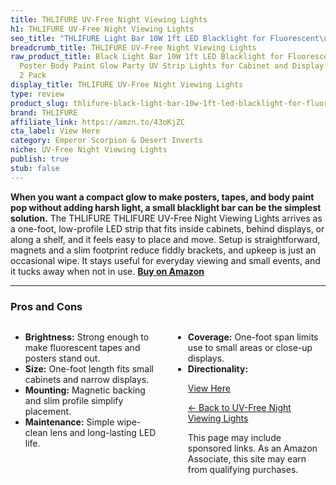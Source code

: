 ```yaml
---
title: THLIFURE UV-Free Night Viewing Lights
h1: THLIFURE UV-Free Night Viewing Lights
seo_title: "THLIFURE Light Bar 10W 1ft LED Blacklight for Fluorescent\u2026"
breadcrumb_title: THLIFURE UV-Free Night Viewing Lights
raw_product_title: Black Light Bar 10W 1ft LED Blacklight for Fluorescent Tapestry
  Poster Body Paint Glow Party UV Strip Lights for Cabinet and Display Magnetic THLITURE
  2 Pack
display_title: THLIFURE UV-Free Night Viewing Lights
type: review
product_slug: thlifure-black-light-bar-10w-1ft-led-blacklight-for-fluorescent-tapestr-ebf094fd
brand: THLIFURE
affiliate_link: https://amzn.to/43oKjZC
cta_label: View Here
category: Emperor Scorpion & Desert Inverts
niche: UV-Free Night Viewing Lights
publish: true
stub: false
---
```


<div id="intro" class="full-width">
  <p><strong>When you want a compact glow to make posters, tapes, and body paint pop without adding harsh light, a small blacklight bar can be the simplest solution.</strong> The THLIFURE THLIFURE UV-Free Night Viewing Lights arrives as a one-foot, low-profile LED strip that fits inside cabinets, behind displays, or along a shelf, and it feels easy to place and move. Setup is straightforward, magnets and a slim footprint reduce fiddly brackets, and upkeep is just an occasional wipe. It stays useful for everyday viewing and small events, and it tucks away when not in use. <a href="https://amzn.to/43oKjZC" rel="nofollow sponsored noopener" target="_blank"><strong>Buy on Amazon</strong></a></p>
</div>

<hr />
<h3 id="pros-cons">Pros and Cons</h3>
<div class="pc-grid" style="display:grid;grid-template-columns:1fr 1fr;gap:16px;">
  <ul>
    <li><strong>Brightness:</strong> Strong enough to make fluorescent tapes and posters stand out.</li>
    <li><strong>Size:</strong> One-foot length fits small cabinets and narrow displays.</li>
    <li><strong>Mounting:</strong> Magnetic backing and slim profile simplify placement.</li>
    <li><strong>Maintenance:</strong> Simple wipe-clean lens and long-lasting LED life.</li>
  </ul>
  <ul>
    <li><strong>Coverage:</strong> One-foot span limits use to small areas or close-up displays.</li>
    <li><strong>Directionality:</strong>
<p><a class="btn" href="https://amzn.to/43oKjZC" target="_blank" rel="nofollow sponsored noopener">View Here</a></p>
<p><a href="/roundups/emperor-scorpion-desert-inverts/uv-free-night-viewing-lights/">← Back to UV-Free Night Viewing Lights</a></p>
<aside class="disclosure">This page may include sponsored links. As an Amazon Associate, this site may earn from qualifying purchases.</aside>
